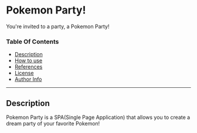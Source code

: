 # Pokemon Party!

<!-- Project Image -->

You're invited to a party, a Pokemon Party!

### Table Of Contents
- [Description](#description)
- [How to use](#how-to-use)
- [References](#references)
- [License](#license)
- [Author Info](#author-info)

---

## Description 

Pokemon Party is a SPA(Single Page Application) that allows you to create a dream party of your favorite Pokemon!




